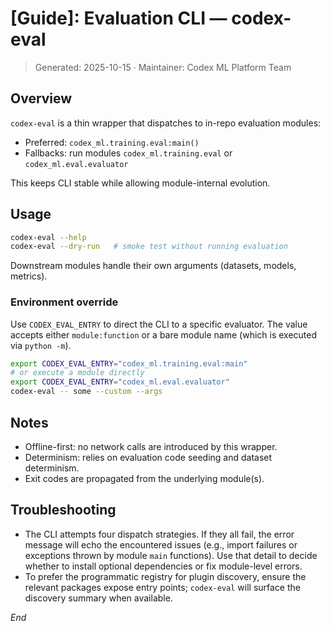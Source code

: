# [Guide]: Evaluation CLI — codex-eval
> Generated: 2025-10-15 · Maintainer: Codex ML Platform Team


## Overview
`codex-eval` is a thin wrapper that dispatches to in-repo evaluation modules:
- Preferred: `codex_ml.training.eval:main()`
- Fallbacks: run modules `codex_ml.training.eval` or `codex_ml.eval.evaluator`

This keeps CLI stable while allowing module-internal evolution.

## Usage
```bash
codex-eval --help
codex-eval --dry-run   # smoke test without running evaluation
```

Downstream modules handle their own arguments (datasets, models, metrics).

### Environment override
Use `CODEX_EVAL_ENTRY` to direct the CLI to a specific evaluator. The value accepts either
`module:function` or a bare module name (which is executed via `python -m`).

```bash
export CODEX_EVAL_ENTRY="codex_ml.training.eval:main"
# or execute a module directly
export CODEX_EVAL_ENTRY="codex_ml.eval.evaluator"
codex-eval -- some --custom --args
```

## Notes
- Offline-first: no network calls are introduced by this wrapper.
- Determinism: relies on evaluation code seeding and dataset determinism.
- Exit codes are propagated from the underlying module(s).

## Troubleshooting
- The CLI attempts four dispatch strategies. If they all fail, the error message will
  echo the encountered issues (e.g., import failures or exceptions thrown by module `main`
  functions). Use that detail to decide whether to install optional dependencies or fix
  module-level errors.
- To prefer the programmatic registry for plugin discovery, ensure the relevant
  packages expose entry points; `codex-eval` will surface the discovery summary when
  available.

*End*
